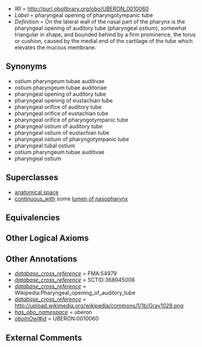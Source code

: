  * *IRI* = http://purl.obolibrary.org/obo/UBERON_0010060
 * *Label* = pharyngeal opening of pharyngotympanic tube
 * *Definition* = On the lateral wall of the nasal part of the pharynx is the pharyngeal opening of auditory tube (pharyngeal ostium), somewhat triangular in shape, and bounded behind by a firm prominence, the torus or cushion, caused by the medial end of the cartilage of the tube which elevates the mucous membrane.

## Synonyms

 * ostium pharyngeum tubae auditivae
 * ostium pharyngeum tubae auditoriae
 * pharyngeal opening of auditory tube
 * pharyngeal opening of eustachian tube
 * pharyngeal orifice of auditory tube
 * pharyngeal orifice of eustachian tube
 * pharyngeal orifice of pharyngotympanic tube
 * pharyngeal ostium of auditory tube
 * pharyngeal ostium of eustachian tube
 * pharyngeal ostium of pharyngotympanic tube
 * pharyngeal tubal ostium
 * ostium pharyngeum tubae auditivae
 * pharyngeal ostium

## Superclasses

 * [anatomical space](../../UBERON/64/UBERON_0000464.md)
 * [continuous_with](../../FMA/72/FMA_85972.md) some [lumen of nasopharynx](../../UBERON/61/UBERON_0010061.md)

## Equivalencies


## Other Logical Axioms


## Other Annotations

 * *[database_cross_reference](../../ef/oboInOwl#hasDbXref.md)* = FMA:54979
 * *[database_cross_reference](../../ef/oboInOwl#hasDbXref.md)* = SCTID:368945008
 * *[database_cross_reference](../../ef/oboInOwl#hasDbXref.md)* = Wikipedia:Pharyngeal_opening_of_auditory_tube
 * *[database_cross_reference](../../ef/oboInOwl#hasDbXref.md)* = http://upload.wikimedia.org/wikipedia/commons/1/1b/Gray1029.png
 * *[has_obo_namespace](../../ce/oboInOwl#hasOBONamespace.md)* = uberon
 * *[oboInOwl#id](../../id/oboInOwl#id.md)* = UBERON:0010060

## External Comments

